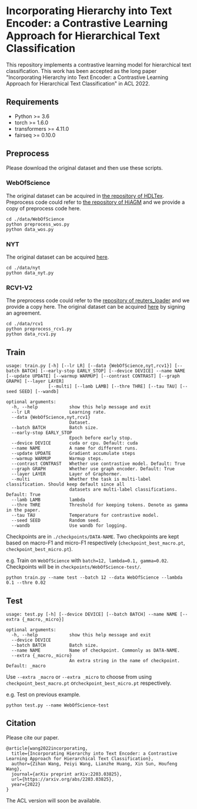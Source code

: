 # Incorporating Hierarchy into Text Encoder: a Contrastive Learning Approach for Hierarchical Text Classification

This repository implements a contrastive learning model for hierarchical text classification. This work has been 
accepted as the long paper "Incorporating Hierarchy into Text Encoder: a Contrastive Learning Approach for Hierarchical 
Text Classification" in ACL 2022.

## Requirements

* Python >= 3.6
* torch >= 1.6.0
* transformers >= 4.11.0
* fairseq >= 0.10.0

## Preprocess

Please download the original dataset and then use these scripts.

### WebOfScience

The original dataset can be acquired in [the repository of HDLTex](https://github.com/kk7nc/HDLTex). Preprocess code could refer to [the repository of HiAGM](https://github.com/Alibaba-NLP/HiAGM) and we provide a copy of preprocess code here.

```shell
cd ./data/WebOfScience
python preprocess_wos.py
python data_wos.py
```

### NYT

The original dataset can be acquired [here](https://catalog.ldc.upenn.edu/LDC2008T19).

```shell
cd ./data/nyt
python data_nyt.py
```

### RCV1-V2

The preprocess code could refer to the [repository of reuters_loader](https://github.com/ductri/reuters_loader) and we provide a copy here. The original dataset can be acquired [here](https://trec.nist.gov/data/reuters/reuters.html) by signing an agreement.

```shell
cd ./data/rcv1
python preprocess_rcv1.py
python data_rcv1.py
```

## Train

```
usage: train.py [-h] [--lr LR] [--data {WebOfScience,nyt,rcv1}] [--batch BATCH] [--early-stop EARLY_STOP] [--device DEVICE] --name NAME [--update UPDATE] [--warmup WARMUP] [--contrast CONTRAST] [--graph GRAPH] [--layer LAYER]
                [--multi] [--lamb LAMB] [--thre THRE] [--tau TAU] [--seed SEED] [--wandb]

optional arguments:
  -h, --help            show this help message and exit
  --lr LR               Learning rate.
  --data {WebOfScience,nyt,rcv1}
                        Dataset.
  --batch BATCH         Batch size.
  --early-stop EARLY_STOP
                        Epoch before early stop.
  --device DEVICE		cuda or cpu. Default: cuda
  --name NAME           A name for different runs.
  --update UPDATE       Gradient accumulate steps
  --warmup WARMUP       Warmup steps.
  --contrast CONTRAST   Whether use contrastive model. Default: True
  --graph GRAPH         Whether use graph encoder. Default: True
  --layer LAYER         Layer of Graphormer.
  --multi               Whether the task is multi-label classification. Should keep default since all 
  						datasets are multi-label classifications. Default: True
  --lamb LAMB           lambda
  --thre THRE           Threshold for keeping tokens. Denote as gamma in the paper.
  --tau TAU             Temperature for contrastive model.
  --seed SEED           Random seed.
  --wandb               Use wandb for logging.
```

Checkpoints are in `./checkpoints/DATA-NAME`. Two checkpoints are kept based on macro-F1 and micro-F1 respectively 
(`checkpoint_best_macro.pt`, `checkpoint_best_micro.pt`).

e.g. Train on `WebOfScience` with `batch=12, lambda=0.1, gamma=0.02`. Checkpoints will be in `checkpoints/WebOfScience-test/`.

```shell
python train.py --name test --batch 12 --data WebOfScience --lambda 0.1 --thre 0.02
```

## Test

```
usage: test.py [-h] [--device DEVICE] [--batch BATCH] --name NAME [--extra {_macro,_micro}]

optional arguments:
  -h, --help            show this help message and exit
  --device DEVICE
  --batch BATCH         Batch size.
  --name NAME           Name of checkpoint. Commonly as DATA-NAME.
  --extra {_macro,_micro}
                        An extra string in the name of checkpoint. Default: _macro
```

Use `--extra _macro` or `--extra _micro`  to choose from using `checkpoint_best_macro.pt` or`checkpoint_best_micro.pt` respectively.

e.g. Test on previous example.

```shell
python test.py --name WebOfScience-test
```

## Citation

Please cite our paper.

```
@article{wang2022incorporating,
  title={Incorporating Hierarchy into Text Encoder: a Contrastive Learning Approach for Hierarchical Text Classification},
  author={Zihan Wang, Peiyi Wang, Lianzhe Huang, Xin Sun, Houfeng Wang},
  journal={arXiv preprint arXiv:2203.03825},
  url={https://arxiv.org/abs/2203.03825},
  year={2022}
}
```

The ACL version will soon be available.